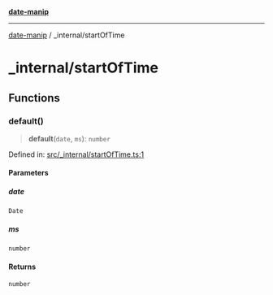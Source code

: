 [**date-manip**](../index.md)

***

[date-manip](../modules.md) / \_internal/startOfTime

# \_internal/startOfTime

## Functions

### default()

> **default**(`date`, `ms`): `number`

Defined in: [src/\_internal/startOfTime.ts:1](https://github.com/fengxinming/date-manip/blob/12d12a4c2a3486e81330ba529f3fb8271142d945/src/_internal/startOfTime.ts#L1)

#### Parameters

##### date

`Date`

##### ms

`number`

#### Returns

`number`

